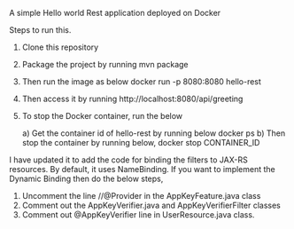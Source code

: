 A simple Hello world Rest application deployed on Docker

Steps to run this.

1. Clone this repository
2. Package the project by running mvn package
3. Then run the image as below
    docker run -p 8080:8080 hello-rest
5. Then access it by running http://localhost:8080/api/greeting
6. To stop the Docker container, run the below
   
    a) Get the container id of hello-rest by running below
         docker ps
    b) Then stop the container by running below,
        docker stop CONTAINER_ID

		
I have updated it to add the code for binding the filters to JAX-RS resources. By default, it uses NameBinding. 
If you want to implement the Dynamic Binding then do the below steps,

1. Uncomment the line //@Provider in the AppKeyFeature.java class
2. Comment out the AppKeyVerifier.java and AppKeyVerifierFilter classes
3. Comment out @AppKeyVerifier line in UserResource.java class.







